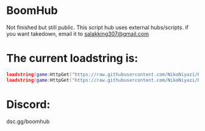 # BoomHub
Not finished but still public.
This script hub uses external hubs/scripts. if you want takedown, email it to salakking307@gmail.com
# The current loadstring is:
```lua
loadstring(game:HttpGet("https://raw.githubusercontent.com/NikoNiyazi/boomhub/main/oldmain.lua",true))() -- old, will change after some time.
loadstring(game:HttpGet("https://raw.githubusercontent.com/NikoNiyazi/boomhub/main/mainuniversal.lua", true))() -- new universal script.
```
# Discord: 
dsc.gg/boomhub
